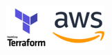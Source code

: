 <div style="text-align:center">
    <img src="/images/tf_aws.png" alt="Terraform and AWS logo" height="100"/>
</div>
